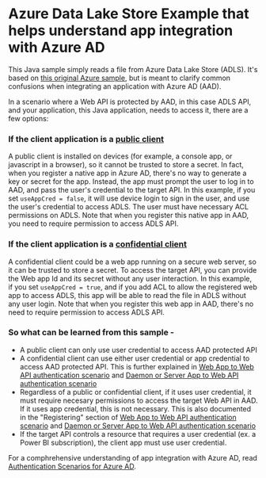 # Azure Data Lake Store Example that helps understand app integration with Azure AD

This Java sample simply reads a file from Azure Data Lake Store (ADLS). It's based on [this original Azure sample](https://github.com/Azure-Samples/data-lake-store-java-upload-download-get-started/), but is meant to clarify common confusions when integrating an application with Azure AD (AAD). 

In a scenario where a Web API is protected by AAD, in this case ADLS API, and your application, this Java application, needs to access it, there are a few options:

### If the client application is a [public client](https://tools.ietf.org/html/rfc6749#section-2.1) 
A public client is installed on devices (for example, a console app, or javascript in a browser), so it cannot be trusted to store a secret.  In fact, when you register a native app in Azure AD, there's no way to generate a key or secret for the app.  Instead, the app must prompt the user to log in to AAD, and pass the user's credential to the target API.  In this example, if you set ```useAppCred = false```, it will use device login to sign in the user, and use the user's credential to access ADLS.  The user must have necessary ACL permissions on ADLS.  Note that when you register this native app in AAD, you need to require permission to access ADLS API.

### If the client application is a [confidential client](https://tools.ietf.org/html/rfc6749#section-2.1)
A confidential client could be a web app running on a secure web server, so it can be trusted to store a secret.  To access the target API, you can provide the Web app Id and its secret without any user interaction.  In this example, if you set ```useAppCred = true```, and if you add ACL to allow the registered web app to access ADLS, this app will be able to read the file in ADLS without any user login.  Note that when you register this web app in AAD, there's no need to require permission to access ADLS API.  

### So what can be learned from this sample - 

* A public client can only use user credential to access AAD protected API
* A confidential client can use either user credential or app credential to access AAD protected API.  This is further explained in [Web App to Web API authentication scenario](https://docs.microsoft.com/en-us/azure/active-directory/develop/active-directory-authentication-scenarios#web-application-to-web-api) and [Daemon or Server App to Web API authentication scenario](https://docs.microsoft.com/en-us/azure/active-directory/develop/active-directory-authentication-scenarios#daemon-or-server-application-to-web-api)
* Regardless of a public or confidential client, if it uses user credential, it must require necesary permissions to access the target Web API in AAD. If it uses app credential, this is not necessary.  This is also documented in the "Registering" section of [Web App to Web API authentication scenario](https://docs.microsoft.com/en-us/azure/active-directory/develop/active-directory-authentication-scenarios#web-application-to-web-api) and [Daemon or Server App to Web API authentication scenario](https://docs.microsoft.com/en-us/azure/active-directory/develop/active-directory-authentication-scenarios#daemon-or-server-application-to-web-api)
* If the target API controls a resource that requires a user credential (ex. a Power BI subscription), the client app must use user credential. 

For a comphrehensive understanding of app integration with Azure AD, read [Authentication Scenarios for Azure AD](https://docs.microsoft.com/en-us/azure/active-directory/develop/active-directory-authentication-scenarios).
